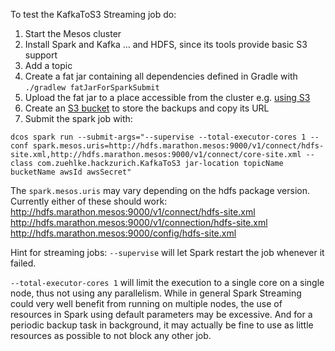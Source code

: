 To test the KafkaToS3 Streaming job do:

1. Start the Mesos cluster
2. Install Spark and Kafka ... and HDFS, since its tools provide basic S3 support
3. Add a topic
4. Create a fat jar containing all dependencies defined in Gradle with `./gradlew fatJarForSparkSubmit`
5. Upload the fat jar to a place accessible from the cluster e.g. [using S3](https://github.com/Zuehlke/hackzurich-sensordataanalysis/blob/master/S3ForSparkSubmit.md)
6. Create an [S3 bucket](https://console.aws.amazon.com/s3/home?region=us-west-1#) to store the backups and copy its URL 
6. Submit the spark job with:

`dcos spark run --submit-args="--supervise --total-executor-cores 1 --conf spark.mesos.uris=http://hdfs.marathon.mesos:9000/v1/connect/hdfs-site.xml,http://hdfs.marathon.mesos:9000/v1/connect/core-site.xml --class com.zuehlke.hackzurich.KafkaToS3 jar-location topicName bucketName awsId awsSecret"`

The `spark.mesos.uris` may vary depending on the hdfs package version. Currently either of these should work:
http://hdfs.marathon.mesos:9000/v1/connect/hdfs-site.xml
http://hdfs.marathon.mesos:9000/v1/connection/hdfs-site.xml
http://hdfs.marathon.mesos:9000/config/hdfs-site.xml


Hint for streaming jobs: 
`--supervise` will let Spark restart the job whenever it failed.

`--total-executor-cores 1` will limit the execution to a single core on a single node, thus not using any parallelism. 
While in general Spark Streaming could very well benefit from running on multiple nodes, the use of resources in Spark using default parameters may be excessive. 
And for a periodic backup task in background, it may actually be fine to use as little resources as possible to not block any other job.
